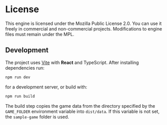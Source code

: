 # License

This engine is licensed under the Mozilla Public License 2.0. You can use it freely in commercial and non-commercial projects. Modifications to engine files must remain under the MPL.

## Development

The project uses [Vite](https://vitejs.dev/) with **React** and TypeScript. After installing dependencies run:

```bash
npm run dev
```

for a development server, or build with:

```bash
npm run build
```

The build step copies the game data from the directory specified by the
`GAME_FOLDER` environment variable into `dist/data`. If this variable is not
set, the `sample-game` folder is used.


